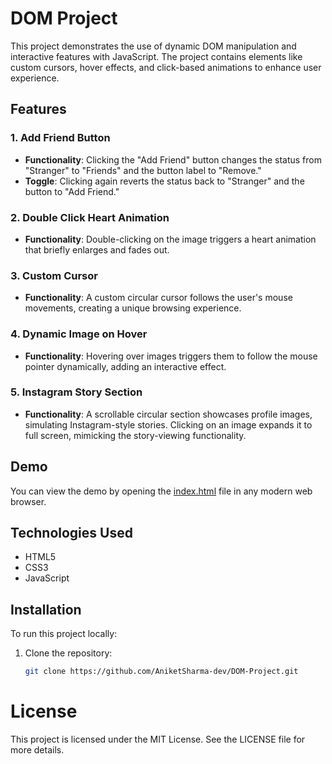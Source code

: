 # DOM Project

This project demonstrates the use of dynamic DOM manipulation and interactive features with JavaScript. The project contains elements like custom cursors, hover effects, and click-based animations to enhance user experience.

## Features

### 1. Add Friend Button
- **Functionality**: Clicking the "Add Friend" button changes the status from "Stranger" to "Friends" and the button label to "Remove."
- **Toggle**: Clicking again reverts the status back to "Stranger" and the button to "Add Friend."

### 2. Double Click Heart Animation
- **Functionality**: Double-clicking on the image triggers a heart animation that briefly enlarges and fades out.

### 3. Custom Cursor
- **Functionality**: A custom circular cursor follows the user's mouse movements, creating a unique browsing experience.

### 4. Dynamic Image on Hover
- **Functionality**: Hovering over images triggers them to follow the mouse pointer dynamically, adding an interactive effect.

### 5. Instagram Story Section
- **Functionality**: A scrollable circular section showcases profile images, simulating Instagram-style stories. Clicking on an image expands it to full screen, mimicking the story-viewing functionality.

## Demo
You can view the demo by opening the [index.html](https://aniketsharma-dev.github.io/DOM-Project/) file in any modern web browser.

## Technologies Used
- HTML5
- CSS3
- JavaScript

## Installation
To run this project locally:
1. Clone the repository:
   ```bash
   git clone https://github.com/AniketSharma-dev/DOM-Project.git

# License
This project is licensed under the MIT License. See the LICENSE file for more details.
